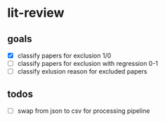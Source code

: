 # lit-review

## goals

- [x] classify papers for exclusion 1/0
- [ ] classify papers for exclusion with regression 0-1
- [ ] classify exlusion reason for excluded papers

## todos

- [ ] swap from json to csv for processing pipeline
